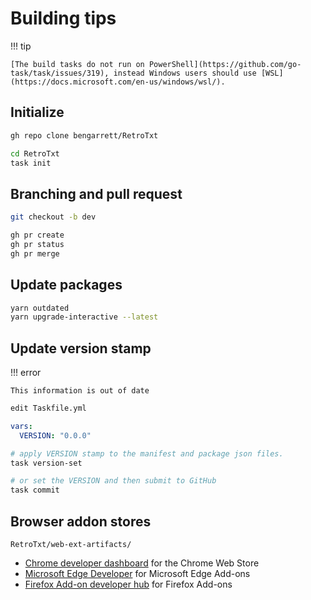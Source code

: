 # Building tips

!!! tip

    [The build tasks do not run on PowerShell](https://github.com/go-task/task/issues/319), instead Windows users should use [WSL](https://docs.microsoft.com/en-us/windows/wsl/).

## Initialize

```bash title="Clone the repository"
gh repo clone bengarrett/RetroTxt
```

```bash title="Initialize the build"
cd RetroTxt
task init
```

## Branching and pull request

```bash title="Create a new branch named dev"
git checkout -b dev
```

```bash title="Create a pull request to merge the dev branch into main"
gh pr create
gh pr status
gh pr merge
```

## Update packages

```bash
yarn outdated
yarn upgrade-interactive --latest
```

## Update version stamp

!!! error

    This information is out of date

```bash
edit Taskfile.yml
```

```yml
vars:
  VERSION: "0.0.0"
```

```sh
# apply VERSION stamp to the manifest and package json files.
task version-set

# or set the VERSION and then submit to GitHub
task commit
```

## Browser addon stores

``` title="Complete builds location"
RetroTxt/web-ext-artifacts/
```

+ [Chrome developer dashboard](https://chrome.google.com/webstore/devconsole/g00502785627994558074?hl=en_GB) for the Chrome Web Store
+ [Microsoft Edge Developer](https://developer.microsoft.com/en-us/microsoft-edge/extensions) for Microsoft Edge Add-ons
+ [Firefox Add-on developer hub](https://addons.mozilla.org/en-US/developers/addons) for Firefox Add-ons
